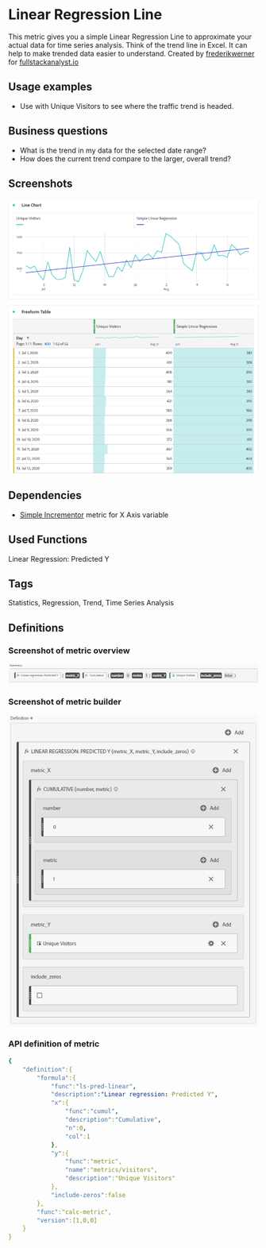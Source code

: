 # Linear Regression Line
This metric gives you a simple Linear Regression Line to approximate your actual data for time series analysis. Think of the trend line in Excel. It can help to make trended data easier to understand. Created by [frederikwerner](https://github.com/frederikwerner) for [fullstackanalyst.io](https://www.fullstackanalyst.io/?r=g)

## Usage examples
* Use with Unique Visitors to see where the traffic trend is headed.

## Business questions
* What is the trend in my data for the selected date range?
* How does the current trend compare to the larger, overall trend?

## Screenshots
![Linear Regression Line in Adobe Analytics](res/linearregressionline3.png)

## Dependencies
* [Simple Incrementor](Simple%20Incrementor.md) metric for X Axis variable

## Used Functions
Linear Regression: Predicted Y

## Tags
Statistics, Regression, Trend, Time Series Analysis

## Definitions
### Screenshot of metric overview
![Metric Summary](res/linearregressionline1.png)
### Screenshot of metric builder
![Metric Builder](res/linearregressionline2.png)
### API definition of metric
```yaml
{
    "definition":{
        "formula":{
            "func":"ls-pred-linear",
            "description":"Linear regression: Predicted Y",
            "x":{
                "func":"cumul",
                "description":"Cumulative",
                "n":0,
                "col":1
            },
            "y":{
                "func":"metric",
                "name":"metrics/visitors",
                "description":"Unique Visitors"
            },
            "include-zeros":false
        },
        "func":"calc-metric",
        "version":[1,0,0]
    }
}
```